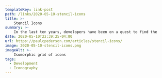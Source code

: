 ```yaml
---
templateKey: link-post
path: /links/2020-05-10-stencil-icons
title: >-
    Stencil Icons
summary: >-
    In the last ten years, developers have been on a quest to find the best way to implement icons in a digital product. We've wandered through low fidelity gifs, elaborately Photoshopped png sprites, icon fonts (remember those?), SVG sprites, and finally inline SVGs. 
date: 2020-05-10T22:39:25-04:00
url: https://paulcpederson.com/articles/stencil-icons/
image: 2020-05-10-stencil-icons.png
imageAlt: >-
    Isomorphic grid of icons
tags:
  - Development
  - Iconography
---
```

